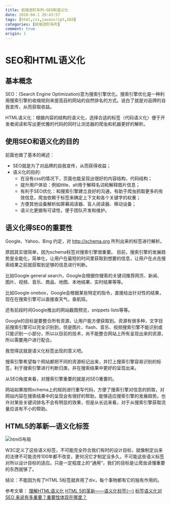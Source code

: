 ```yaml
---
title: 前端进阶系列—SEO和语义化
date: 2018-04-1 20:43:57
tags: [html,css,javascript,SEO]
categories: [前端进阶系列]
comment: true
origin: 1
---
```


# SEO和HTML语义化


## 基本概念
SEO：(Search Engine Optimization)意为搜索引擎优化。搜索引擎优化是一种利用搜索引擎的收缩规则来提高目的网站的自然排名的方式。说白了就是对品牌的自我宣传，从而获取收益。

HTML语义化：根据内容的结构的语义化，选择合适的标签（代码语义化）便于开发者阅读和写出更优雅的代码的同时让浏览器的爬虫和机器更好的解析。

## 使用SEO和语义化的目的

前面也做了基本的阐述：

* SEO就是为了对品牌的自我宣传，从而获得收益；
* 语义化的目的:
  * 在没有css的情况下，页面也能呈现出很好的内容结构，代码结构；
  *  提升用户体验：例如title、alt用于解释名词和解释图片信息；
  * 有利于SEO优化：和搜索引擎建立良好的沟通，有助于爬虫抓取更多的有效信息，爬虫依赖于标签来确定上下文和各个关键字的权重；
  * 方便其他设备解析如屏幕阅读器、盲人阅读器、移动设备；
  * 语义化更据有可读性，便于团队开发和维护。

## 语义化得SEO的重要性
Google、Yahoo、Bing 约定，对 http://schema.org 所列出来的标签进行解析。

原因其实很简单，因为schema标签对搜索引擎很重要。
目前，搜索引擎的发展趋势是全能化，简单化，让用户在最短的时间里获取到想要的信息，让用户在点击搜索结果之前就获取到足够的信息进行判断。

比如Google general search，Google会根据你搜索的关键词推荐网页、新闻、图片、视频、音乐、商品、地图、本地结果、实时结果等等。

比如Google onebox，Google会根据某些特定的指令，直接给出针对性的结果，现在在搜索引擎可以直接查天气，查航班。

还有前段时间Google推出的网站截图预览，snippets lists等等。

Google的目标是要整合所有资源，让用户能方便获取到。资源有很多种，文字目前搜索引擎可以完全识别到，但是图片、flash、音乐、视频搜索引擎不能识别或只能识别一小部分，所以以目前的技术，尚不能整合网站上所有呈现出来的资源，所以需要用户进行配合。

我觉得这就是语义化标签出现的意义吧。

搜索引擎希望每个网站都把不同的资源标记出来，并打上搜索引擎容易识别的标签，利于搜索引擎进行判断归类，并在搜索结果中更好的呈现出来。

从SEO角度来看，对搜索引擎重要的就是对SEO重要的。

网站如果按照schema上的规则进行重写代码，方便了搜索引擎对信息的抓取，对网站内容在搜索结果中的呈现会有很好的帮助，能够适应搜索引擎的发展趋势。也许对某些关键词排名不会有明显的效果，但是从长远来看，对于从搜索引擎获取流量应该有不小的帮助。

## HTML5的革新—语义化标签
![html5布局][1]

  W3C定义了这些语义标签，不可能完全符合我们有时的设计目标，就像制定出来的法律不可能流传100年都不改变，更何况它才制定没多久，不可能这些语义标签对所以设计目标的适应。只是一定程度上的“通用”，我们的目标是让爬虫读懂重要的东西就够了。

  结论：不能因为有了HTML 5标签就弃用了div，每个事物都有它的独有作用的。

  参考文章：
  [理解HTML语义化][2]
  [HTML 5的革新——语义化标签(一)][3]
  [标签语义化对 SEO 来说有多重要？重要性体现在哪里？][4]


  [1]: http://cdn.rnode.me/images/20180401/html5-layout.jpg
  [2]: http://www.cnblogs.com/freeyiyi1993/p/3615179.html
  [3]: http://www.html5jscss.com/html5-semantics-section.html
  [4]: https://www.zhihu.com/question/19911318